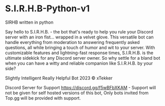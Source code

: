 # S.I.R.H.B-Python-v1
SIRHB written in python


Say hello to S.I.R.H.B. - the bot that's ready to help you rule your Discord server with an iron fist... wrapped in a velvet glove. This versatile bot can handle everything from moderation to answering frequently asked questions, all while bringing a touch of humor and wit to your server. With customizable features and lightning-fast response times, S.I.R.H.B. is the ultimate sidekick for any Discord server owner. So why settle for a bland bot when you can have a witty and reliable companion like S.I.R.H.B. by your side?

Slightly Intelligent Really Helpful Bot 2023 © xTekker

Discord Server for Support https://discord.gg/f5wBFbXKAM - Support will not be given for self hosted versions of this bot, Only bots invited from Top.gg will be provided with support.

